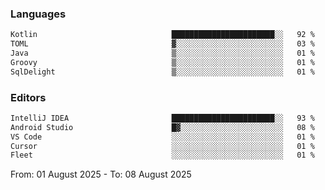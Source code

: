 <!--START_SECTION:waka-->
### Languages
```txt
Kotlin                              ███████████████████████░░   92 %
TOML                                ▓░░░░░░░░░░░░░░░░░░░░░░░░   03 %
Java                                ▒░░░░░░░░░░░░░░░░░░░░░░░░   01 %
Groovy                              ▒░░░░░░░░░░░░░░░░░░░░░░░░   01 %
SqlDelight                          ▒░░░░░░░░░░░░░░░░░░░░░░░░   01 %
```

### Editors
```txt
IntelliJ IDEA                       ███████████████████████░░   93 %
Android Studio                      █▓░░░░░░░░░░░░░░░░░░░░░░░   08 %
VS Code                             ░░░░░░░░░░░░░░░░░░░░░░░░░   01 %
Cursor                              ░░░░░░░░░░░░░░░░░░░░░░░░░   01 %
Fleet                               ░░░░░░░░░░░░░░░░░░░░░░░░░   01 %
```

From: 01 August 2025 - To: 08 August 2025
<!--END_SECTION:waka-->
